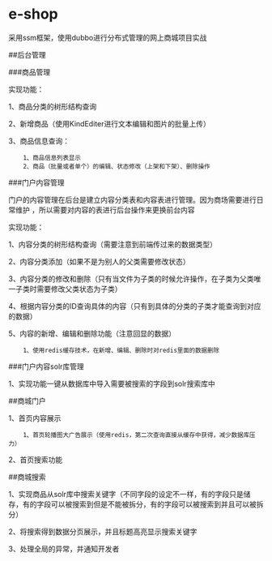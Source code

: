 # e-shop

采用ssm框架，使用dubbo进行分布式管理的网上商城项目实战

##后台管理

###商品管理

实现功能：

1、商品分类的树形结构查询
        
2、新增商品（使用KindEditer进行文本编辑和图片的批量上传）

3、商品信息查询：
    
        1、商品信息列表显示
        2、商品（批量或者单个）的编辑、状态修改（上架和下架）、删除操作
        
###门户内容管理

门户的内容管理在后台是建立内容分类表和内容表进行管理。因为商场需要进行日常维护
，所以需要对内容的表进行后台操作来更换前台内容

实现功能：

1、内容分类的树形结构查询（需要注意到前端传过来的数据类型）

2、内容分类添加（如果不是为别人的父类需要修改状态）

3、内容分类的修改和删除（只有当文件为子类的时候允许操作，在子类为父类唯一子类时需要修改父类状态为子类）

4、根据内容分类的ID查询具体的内容（只有到具体的分类的子类才能查询到对应的数据）
        
5、内容的新增、编辑和删除功能（注意回显的数据）

        1、使用redis缓存技术，在新增、编辑、删除时对redis里面的数据删除

###门户内容solr库管理

1、实现功能一键从数据库中导入需要被搜索的字段到solr搜索库中

##商城门户

1、首页内容展示
        
        1、首页轮播图大广告展示（使用redis，第二次查询直接从缓存中获得，减少数据库压力）
        
2、首页搜索功能
        
##商城搜索

1、实现商品从solr库中搜索关键字（不同字段的设定不一样，有的字段只是储存，有的字段可以被搜索到但是不能被拆分，有的字段可以被搜索到并且可以被拆分）

2、将搜索得到数据分页展示，并且标题高亮显示搜索关键字

3、处理全局的异常，并通知开发者



